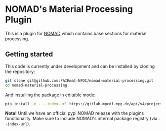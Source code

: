 # NOMAD's Material Processing Plugin
This is a plugin for [NOMAD](https://nomad-lab.eu) which contains base sections for
material processing.

## Getting started
This code is currently under development and can be installed by cloning the repository:
```sh
git clone git@github.com:FAIRmat-NFDI/nomad-material-processing.git
cd nomad-material-processing
```

And installing the package in editable mode:
```sh
pip install -e . --index-url https://gitlab.mpcdf.mpg.de/api/v4/projects/2187/packages/pypi/simple
```

**Note!**
Until we have an official pypi NOMAD release with the plugins functionality. Make
sure to include NOMAD's internal package registry (via `--index-url`).
